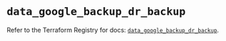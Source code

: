 # `data_google_backup_dr_backup`

Refer to the Terraform Registry for docs: [`data_google_backup_dr_backup`](https://registry.terraform.io/providers/hashicorp/google-beta/6.19.0/docs/data-sources/google_backup_dr_backup).
